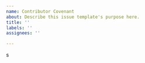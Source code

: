```yaml
---
name: Contributor Covenant
about: Describe this issue template's purpose here.
title: ''
labels: ''
assignees: ''

---
```


s
